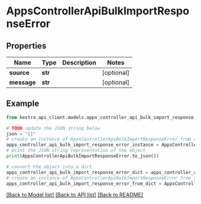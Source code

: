 # AppsControllerApiBulkImportResponseError


## Properties

Name | Type | Description | Notes
------------ | ------------- | ------------- | -------------
**source** | **str** |  | [optional] 
**message** | **str** |  | [optional] 

## Example

```python
from kestra_api_client.models.apps_controller_api_bulk_import_response_error import AppsControllerApiBulkImportResponseError

# TODO update the JSON string below
json = "{}"
# create an instance of AppsControllerApiBulkImportResponseError from a JSON string
apps_controller_api_bulk_import_response_error_instance = AppsControllerApiBulkImportResponseError.from_json(json)
# print the JSON string representation of the object
print(AppsControllerApiBulkImportResponseError.to_json())

# convert the object into a dict
apps_controller_api_bulk_import_response_error_dict = apps_controller_api_bulk_import_response_error_instance.to_dict()
# create an instance of AppsControllerApiBulkImportResponseError from a dict
apps_controller_api_bulk_import_response_error_from_dict = AppsControllerApiBulkImportResponseError.from_dict(apps_controller_api_bulk_import_response_error_dict)
```
[[Back to Model list]](../README.md#documentation-for-models) [[Back to API list]](../README.md#documentation-for-api-endpoints) [[Back to README]](../README.md)


